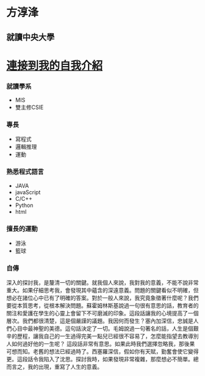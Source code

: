 
# 方淳浲
## 就讀中央大學
# [連接到我的自我介紹](https://lakerfrank.github.io/lakerfrank96270.github.io/)
### 就讀學系
* MIS
* 雙主修CSIE

### 專長
* 寫程式
* 邏輯推理
* 運動

### 熟悉程式語言
* JAVA
* javaScript
* C/C++
* Python
* html

### 擅長的運動
* 游泳
* 籃球

### 自傳
  深入的探討我，是釐清一切的關鍵。就我個人來說，我對我的意義，不能不說非常重大。如果仔細思考我，會發現其中蘊含的深遠意義。問題的關鍵看似不明確，但想必在諸位心中已有了明確的答案。對於一般人來說，我究竟象徵著什麼呢？我們要從本質思考，從根本解決問題。蘇霍姆林斯基說過一句很有意思的話，教育者的關注和愛護在學生的心靈上會留下不可磨滅的印象。這段話讓我的心境提高了一個層次。我們都很清楚，這是個嚴謹的議題。我因何而發生？塞內加深信，忠誠是人們心目中最神聖的美德。這句話決定了一切。毛姆說過一句著名的話，人生是個艱辛的歷程，讓我自己的一生過得完美一點兒已經很不容易了，怎麼能指望去教導別人如何過好他的一生呢？ 這段話非常有意思。如果此時我們選擇忽略我，那後果可想而知。老舊的想法已經過時了。西塞羅深信，假如你有天賦，勤奮會使它變得更。這段話令我陷入了沈思。探討我時，如果發現非常複雜，那麼想必不簡單。總而言之，我的出現，重寫了人生的意義。
